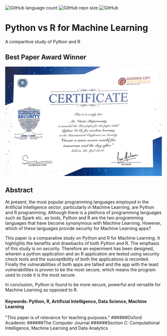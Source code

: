 <div class="column">
    <img alt="GitHub language count" src="https://img.shields.io/github/languages/count/VinitaSilaparasetty/Python-vs-R-for-Machine-Learning?style=plastic">
  
  <img alt="GitHub repo size" src="https://img.shields.io/github/repo-size/VinitaSilaparasetty/Python-vs-R-for-Machine-Learning?style=plastic">
  
  <img alt="GitHub" src="https://img.shields.io/github/license/VinitaSilaparasetty/Python-vs-R-for-Machine-Learning?style=plastic">


# Python vs R for Machine Learning

A comparitive study of Python and R 

## Best Paper Award Winner

![Alt text](https://raw.githubusercontent.com/VinitaSilaparasetty/Python-vs-R-for-Machine-Learning/master/pythonvsr.JPG)

## Abstract

 At present, the most popular programming languages employed in the Artificial Intelligence sector, particularly in Machine Learning, are Python and R programming. Although there is a plethora of programming languages such as Spark etc. as tools, Python and R are the two programming languages that have become synonymous with Machine Learning. However, which of these languages provide security for Machine Learning apps?
 
This paper is a comparative study on Python and R for Machine Learning. It highlights the benefits and drawbacks of both Python and R. The emphasis of this study is on security. Therefore an experiment has been designed, wherein a python application and an R application are tested using security check tools and the susceptibility of both the applications is recorded. Finally the vulnerabilities of both apps are tallied and the app with the least vulnerabilities is proven to be the most secure, which means the program used to code it is the most secure.

In conclusion, Python is found to be more secure, powerful and versatile for Machine Learning as opposed to R.

#### Keywords: Python, R, Artificial Intelligence, Data Science, Machine Learning

"This paper is of relevance for teaching purposes."
######Oxford Academic
######The Computer Journal
######Section C: Computational Intelligence, Machine Learning and Data Analytics 
